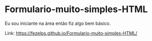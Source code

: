 # Formulario-muito-simples-HTML
Eu sou iniciante na área então fiz algo bem básico.

Link: https://fezelps.github.io/Formulario-muito-simples-HTML/
